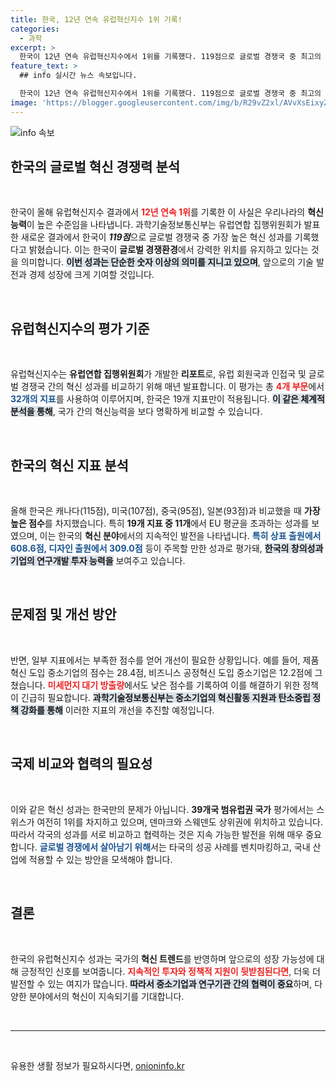 ```yaml
---
title: 한국, 12년 연속 유럽혁신지수 1위 기록!
categories:
  - 과학
excerpt: >
  한국이 12년 연속 유럽혁신지수에서 1위를 기록했다. 119점으로 글로벌 경쟁국 중 최고의 성과를 보인 한국은 혁신활동에서 우위에 있지만, 중소기업 혁신 부족 등 보완점도 지적되고 있다. 클릭하고 자세히 확인해보세요!
feature_text: >
  ## info 실시간 뉴스 속보입니다.

  한국이 12년 연속 유럽혁신지수에서 1위를 기록했다. 119점으로 글로벌 경쟁국 중 최고의 성과를 보인 한국은 혁신활동에서 우위에 있지만, 중소기업 혁신 부족 등 보완점도 지적되고 있다. 클릭하고 자세히 확인해보세요!
image: 'https://blogger.googleusercontent.com/img/b/R29vZ2xl/AVvXsEixyZcFfHzMRdzZMjFBmAUKJYCLCGyLL1o632UiGVXcaFdKo_bkvkuCioo0uUKlGfBVcT3P84aROyZIXSBEx3Aw5nCQ3pTgDom1WDC4m8eifvWiAmWEEVb4x6G_l8C0QH225ldMjyaFvpxGEBGNO37VmDTDMHGhJPq73UglMfDca1-0aw/s1600/blogspot.png'
---
```


<p><img src="https://blogger.googleusercontent.com/img/b/R29vZ2xl/AVvXsEixyZcFfHzMRdzZMjFBmAUKJYCLCGyLL1o632UiGVXcaFdKo_bkvkuCioo0uUKlGfBVcT3P84aROyZIXSBEx3Aw5nCQ3pTgDom1WDC4m8eifvWiAmWEEVb4x6G_l8C0QH225ldMjyaFvpxGEBGNO37VmDTDMHGhJPq73UglMfDca1-0aw/s1600/blogspot.png" alt="info 속보" /></p>

<h2 data-ke-size="size26">한국의 글로벌 혁신 경쟁력 분석</h2>

<p data-ke-size="size16">&nbsp;</p>

<p>한국이 올해 유럽혁신지수 결과에서 <b><span style="color: #ee2323;">12년 연속 1위</span></b>를 기록한 이 사실은 우리나라의 <strong>혁신 능력</strong>이 높은 수준임을 나타냅니다. 과학기술정보통신부는 유럽연합 집행위원회가 발표한 새로운 결과에서 한국이 <strong><em>119점</em></strong>으로 글로벌 경쟁국 중 가장 높은 혁신 성과를 기록했다고 밝혔습니다. 이는 한국이 <strong>글로벌 경쟁환경</strong>에서 강력한 위치를 유지하고 있다는 것을 의미합니다. <b><span style="background-color: #21538527;">이번 성과는 단순한 숫자 이상의 의미를 지니고 있으며</span></b>, 앞으로의 기술 발전과 경제 성장에 크게 기여할 것입니다.</p>

<p data-ke-size="size16">&nbsp;</p>

<h2 data-ke-size="size26">유럽혁신지수의 평가 기준</h2>

<p data-ke-size="size16">&nbsp;</p>

<p>유럽혁신지수는 <strong>유럽연합 집행위원회</strong>가 개발한 <strong>리포트</strong>로, 유럽 회원국과 인접국 및 글로벌 경쟁국 간의 혁신 성과를 비교하기 위해 매년 발표합니다. 이 평가는 총 <b><span style="color: #ee2323;">4개 부문</span></b>에서 <b><span style="color: #1a5490;">32개의 지표</span></b>를 사용하여 이루어지며, 한국은 19개 지표만이 적용됩니다. <b><span style="background-color: #21538527;">이 같은 체계적 분석을 통해</span></b>, 국가 간의 혁신능력을 보다 명확하게 비교할 수 있습니다.</p>

<p data-ke-size="size16">&nbsp;</p>

<h2 data-ke-size="size26">한국의 혁신 지표 분석</h2>

<p data-ke-size="size16">&nbsp;</p>

<p>올해 한국은 캐나다(115점), 미국(107점), 중국(95점), 일본(93점)과 비교했을 때 <strong>가장 높은 점수</strong>를 차지했습니다. 특히 <strong>19개 지표 중 11개</strong>에서 EU 평균을 초과하는 성과를 보였으며, 이는 한국의 <strong>혁신 분야</strong>에서의 지속적인 발전을 나타냅니다. <b><span style="color: #1a5490;">특히 상표 출원에서 608.6점, 디자인 출원에서 309.0점</span></b> 등이 주목할 만한 성과로 평가돼, <b><span style="background-color: #21538527;">한국의 창의성과 기업의 연구개발 투자 능력을</span></b> 보여주고 있습니다.</p>

<p data-ke-size="size16">&nbsp;</p>

<h2 data-ke-size="size26">문제점 및 개선 방안</h2>

<p data-ke-size="size16">&nbsp;</p>

<p>반면, 일부 지표에서는 부족한 점수를 얻어 개선이 필요한 상황입니다. 예를 들어, 제품혁신 도입 중소기업의 점수는 28.4점, 비즈니스 공정혁신 도입 중소기업은 12.2점에 그쳤습니다. <b><span style="color: #ee2323;">미세먼지 대기 방출량</span></b>에서도 낮은 점수를 기록하여 이를 해결하기 위한 정책이 긴급히 필요합니다. <b><span style="background-color: #21538527;">과학기술정보통신부는 중소기업의 혁신활동 지원과 탄소중립 정책 강화를 통해</span></b> 이러한 지표의 개선을 추진할 예정입니다.</p>

<p data-ke-size="size16">&nbsp;</p>

<h2 data-ke-size="size26">국제 비교와 협력의 필요성</h2>

<p data-ke-size="size16">&nbsp;</p>

<p>이와 같은 혁신 성과는 한국만의 문제가 아닙니다. <strong>39개국 범유럽권 국가</strong> 평가에서는 스위스가 여전히 1위를 차지하고 있으며, 덴마크와 스웨덴도 상위권에 위치하고 있습니다. 따라서 각국의 성과를 서로 비교하고 협력하는 것은 지속 가능한 발전을 위해 매우 중요합니다. <b><span style="color: #1a5490;">글로벌 경쟁에서 살아남기 위해</span></b>서는 타국의 성공 사례를 벤치마킹하고, 국내 산업에 적용할 수 있는 방안을 모색해야 합니다.</p>

<p data-ke-size="size16">&nbsp;</p>

<h2 data-ke-size="size26">결론</h2>

<p data-ke-size="size16">&nbsp;</p>

<p>한국의 유럽혁신지수 성과는 국가의 <strong>혁신 트렌드</strong>를 반영하며 앞으로의 성장 가능성에 대해 긍정적인 신호를 보여줍니다. <b><span style="color: #ee2323;">지속적인 투자와 정책적 지원이 뒷받침된다면</span></b>, 더욱 더 발전할 수 있는 여지가 많습니다. <b><span style="background-color: #21538527;">따라서 중소기업과 연구기관 간의 협력이 중요</span></b>하며, 다양한 분야에서의 혁신이 지속되기를 기대합니다.</p>

<p data-ke-size="size16">&nbsp;</p>

<hr />

<p data-ke-size="size16">&nbsp;</p>
유용한 생활 정보가 필요하시다면, <a href="https://onioninfo.kr" rel="dofollow">onioninfo.kr</a>



